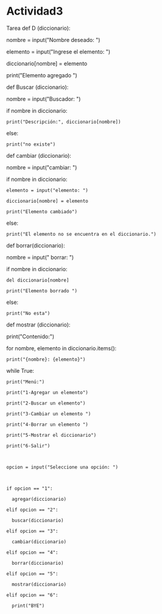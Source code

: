 # Actividad3
Tarea
def D (diccionario):

  nombre = input("Nombre deseado: ")

  elemento = input("Ingrese el elemento: ")

  diccionario[nombre] = elemento

  print("Elemento agregado ")



def Buscar (diccionario):

  nombre = input("Buscador: ")

  if nombre in diccionario:

    print("Descripción:", diccionario[nombre])

  else:

    print("no existe")



def cambiar (diccionario):

  nombre = input("cambiar: ")

  if nombre in diccionario:

    elemento = input("elemento: ")

    diccionario[nombre] = elemento

    print("Elemento cambiado")

  else:

    print("El elemento no se encuentra en el diccionario.")



def borrar(diccionario):

  nombre = input(" borrar: ")

  if nombre in diccionario:

    del diccionario[nombre]

    print("Elemento borrado ")

  else:

    print("No esta")



def mostrar (diccionario):

  print("Contenido:")

  for nombre, elemento in diccionario.items():

    print("{nombre}: {elemento}")



  while True:

    print("Menú:")

    print("1-Agregar un elemento")

    print("2-Buscar un elemento")

    print("3-Cambiar un elemento ")

    print("4-Borrar un elemento ")

    print("5-Mostrar el diccionario")

    print("6-Salir")



    opcion = input("Seleccione una opción: ")



    if opcion == "1":

      agregar(diccionario)

    elif opcion == "2":

      buscar(diccionario)

    elif opcion == "3":

      cambiar(diccionario)

    elif opcion == "4":

      borrar(diccionario)

    elif opcion == "5":

      mostrar(diccionario)

    elif opcion == "6":

      print("BYE")
